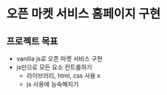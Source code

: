 # 오픈 마켓 서비스 홈페이지 구현

## 프로젝트 목표
- vanilla js로 오픈 마켓 서비스 구현
- js만으로 모든 요소 컨트롤하기
    - 라이브러리, html, css 사용 x
    - js 사용에 능숙해지기